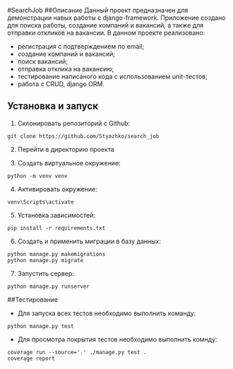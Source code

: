 #SearchJob
##Описание
Данный проект предназначен для демонстрации навых работы с django-framework. Приложение создано для поиска работы, создание компаний и вакансий, а также для отправки откликов на вакансии. В данном проекте реализовано:
* регистрация с подтверждением по email;
* создание компаний и вакансий;
* поиск вакансий;
* отправка отклика на вакансию;
* тестирование написаного кода с использованием unit-тестов;
* работа с CRUD, django ORM.

## Установка и запуск

1. Склонировать репозиторий с Github:

````
git clone https://github.com/Styazhko/search_job
````
2. Перейти в директорию проекта

3. Создать виртуальное окружение:

````
python -m venv venv
````

4. Активировать окружение: 

````
venv\Scripts\activate
````

5. Установка зависимостей:

```
pip install -r requirements.txt
```

6. Создать и применить миграции в базу данных:

```
python manage.py makemigrations
python manage.py migrate
```

7. Запустить сервер:

```
python manage.py runserver
```

##Тестирование
* Для запуска всех тестов необходимо выполнить команду:

```
python manage.py test
```

* Для просмотра покрытия тестов необходимо выполнить комнду:

```
coverage run --source='.' ./manage.py test .
coverage report
```

